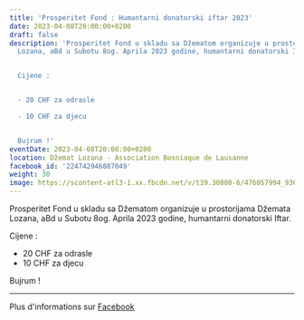 ```yaml
---
title: 'Prosperitet Fond : Humantarni donatorski iftar 2023'
date: 2023-04-08T20:00:00+0200
draft: false
description: 'Prosperitet Fond u skladu sa Džematom organizuje u prostorijama Džemata
  Lozana, aBd u Subotu 8og. Aprila 2023 godine, humantarni donatorski Iftar.


  Cijene :


  - 20 CHF za odrasle

  - 10 CHF za djecu


  Bujrum !'
eventDate: 2023-04-08T20:00:00+0200
location: Džemat Lozana - Association Bosniaque de Lausanne
facebook_id: '224742946887049'
weight: 30
image: https://scontent-atl3-1.xx.fbcdn.net/v/t39.30808-6/476057994_936635281930405_1135964331823661885_n.jpg?_nc_cat=106&ccb=1-7&_nc_sid=9e60e4&_nc_ohc=j7dhYMUcfZoQ7kNvwG4RreY&_nc_oc=AdlAKIM4Aa3CPV-IOPoHknorJt4DYVr_fask9Cq5RMk6Lrk0p6Pzbs6AE5B9Gn-C6zM&_nc_zt=23&_nc_ht=scontent-atl3-1.xx&edm=ABTKTjYEAAAA&_nc_gid=vHNX6o46-7gp6JegLBYQPQ&oh=00_AfVipieU2nCgM2BTYKSrzwspDsamWiIGqWoqlxJdtvQomQ&oe=68A47C7D
---
```


Prosperitet Fond u skladu sa Džematom organizuje u prostorijama Džemata Lozana, aBd u Subotu 8og. Aprila 2023 godine, humantarni donatorski Iftar.

Cijene :

- 20 CHF za odrasle
- 10 CHF za djecu

Bujrum !

---

Plus d'informations sur [Facebook](https://facebook.com/events/224742946887049)